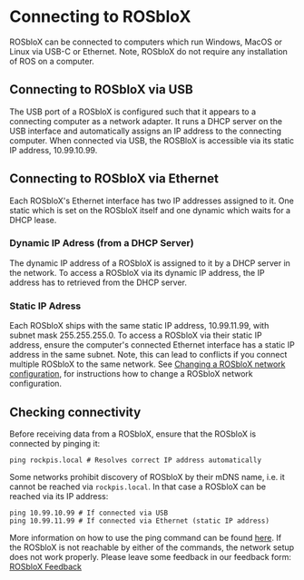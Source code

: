 # Connecting to ROSbloX

ROSbloX can be connected to computers which run Windows, MacOS or Linux via USB-C or Ethernet. Note, ROSbloX do not require any installation of ROS on a computer.  


## Connecting to ROSbloX via USB

The USB port of a ROSbloX is configured such that it appears to a connecting computer as a network adapter. It runs a DHCP server on the USB interface and automatically assigns an IP address to the connecting computer. When connected via USB, the ROSBloX is accessible via its static IP address, 10.99.10.99. 

## Connecting to ROSbloX via Ethernet 

Each ROSbloX's Ethernet interface has two IP addresses assigned to it. One static which is set on the ROSbloX itself and one dynamic which waits for a DHCP lease.

### Dynamic IP Adress (from a DHCP Server)

The dynamic IP address of a ROSbloX is assigned to it by a DHCP server in the network. To access a ROSbloX via its dynamic IP address, the IP address has to retrieved from the DHCP server.

### Static IP Adress

Each ROSbloX ships with the same static IP address, 10.99.11.99, with subnet mask 255.255.255.0. To access a ROSbloX via their static IP address, ensure the computer's connected Ethernet interface has a static IP address in the same subnet. Note, this can lead to conflicts if you connect multiple ROSbloX to the same network. See [Changing a ROSbloX network configuration](#changing-a-rosblox-network-configuration), for instructions how to change a ROSbloX network configuration.

## Checking connectivity

Before receiving data from a ROSbloX, ensure that the ROSbloX is connected by pinging it:
```
ping rockpis.local # Resolves correct IP address automatically
```

Some networks prohibit discovery of ROSbloX by their mDNS name, i.e. it cannot be reached via ```rockpis.local```. In that case a ROSbloX can be reached via its IP address:
```
ping 10.99.10.99 # If connected via USB
ping 10.99.11.99 # If connected via Ethernet (static IP address)
```

More information on how to use the ping command can be found [here](https://www.siteground.com/kb/how_to_perform_ping_checks_in_windows_linux_and_mac_os/).  If the ROSbloX is not reachable by either of the commands, the network setup does not work properly. Please leave some feedback in our feedback form: [ROSbloX Feedback](https://forms.gle/vUeeocDE7jSQKdCc7)   